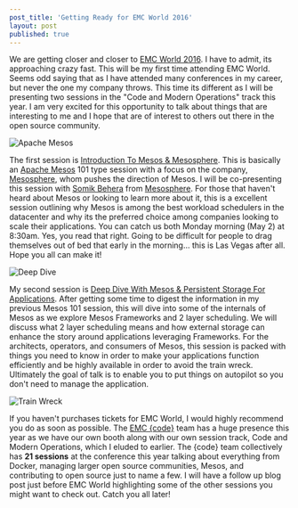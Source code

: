 ```yaml
---
post_title: 'Getting Ready for EMC World 2016'
layout: post
published: true
---
```

We are getting closer and closer to [EMC World 2016](http://www.emcworld.com). I have to admit, its approaching crazy fast. This will be my first time attending EMC World. Seems odd saying that as I have attended many conferences in my career, but never the one my company throws. This time its different as I will be presenting two sessions in the "Code and Modern Operations" track this year. I am very excited for this opportunity to talk about things that are interesting to me and I hope that are of interest to others out there in the open source community.

![Apache Mesos](https://raw.githubusercontent.com/dvonthenen/blog/master/images/mesos.png)

The first session is [Introduction To Mesos & Mesosphere](https://www.emcworldonline.com/2016/connect/sessionDetail.ww?SESSION_ID=2714). This is basically an [Apache Mesos](http://mesos.apache.org/) 101 type session with a focus on the company, [Mesosphere](https://mesosphere.com/), whom pushes the direction of Mesos. I will be co-presenting this session with [Somik Behera](https://twitter.com/strikesme) from [Mesosphere](https://mesosphere.com/). For those that haven't heard about Mesos or looking to learn more about it, this is a excellent session outlining why Mesos is among the best workload schedulers in the datacenter and why its the preferred choice among companies looking to scale their applications. You can catch us both Monday morning (May 2) at 8:30am. Yes, you read that right. Going to be difficult for people to drag themselves out of bed that early in the morning... this is Las Vegas after all. Hope you all can make it!

![Deep Dive](https://raw.githubusercontent.com/dvonthenen/blog/master/images/deepdive.jpg)

My second session is [Deep Dive With Mesos & Persistent Storage For Applications](https://www.emcworldonline.com/2016/connect/sessionDetail.ww?SESSION_ID=2720). After getting some time to digest the information in my previous Mesos 101 session, this will dive into some of the internals of Mesos as we explore Mesos Frameworks and 2 layer scheduling. We will discuss what 2 layer scheduling means and how external storage can enhance the story around applications leveraging Frameworks. For the architects, operators, and consumers of Mesos, this session is packed with things you need to know in order to make your applications function efficiently and be highly available in order to avoid the train wreck. Ultimately the goal of talk is to enable you to put things on autopilot so you don't need to manage the application.

![Train Wreck](https://raw.githubusercontent.com/dvonthenen/blog/master/images/eastwood-mall-train.jpg)

If you haven't purchases tickets for EMC World, I would highly recommend you do as soon as possible. The [EMC {code}](http://emccode.com/) team has a huge presence this year as we have our own booth along with our own session track, Code and Modern Operations, which I eluded to earlier. The {code} team collectively has **21 sessions** at the conference this year talking about everything from Docker, managing larger open source communities, Mesos, and contributing to open source just to name a few. I will have a follow up blog post just before EMC World highlighting some of the other sessions you might want to check out. Catch you all later!

